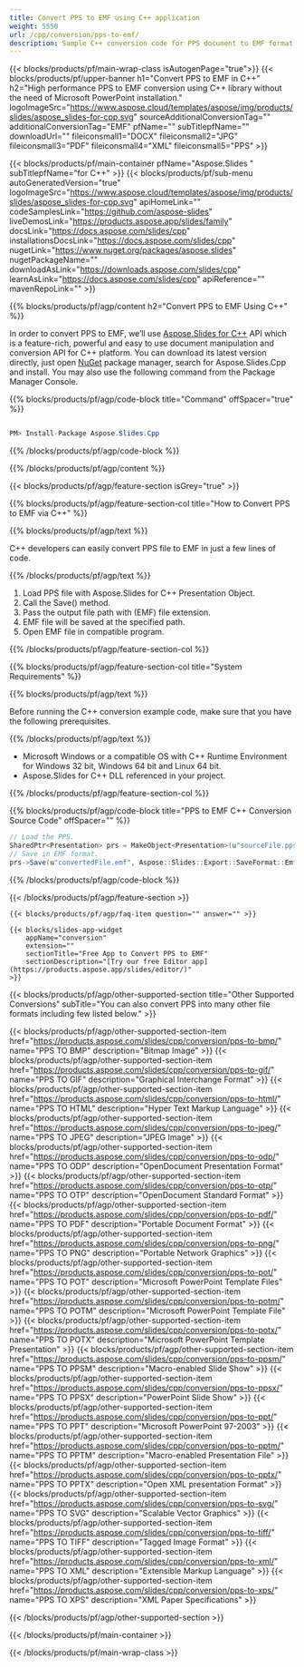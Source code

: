 ```yaml
---
title: Convert PPS to EMF using C++ application 
weight: 5550
url: /cpp/conversion/pps-to-emf/ 
description: Sample C++ conversion code for PPS document to EMF format. Use example code for batch PPS to EMF conversion within any C++ Application.
---
```


{{< blocks/products/pf/main-wrap-class isAutogenPage="true">}}
{{< blocks/products/pf/upper-banner h1="Convert PPS to EMF in C++" h2="High performance PPS to EMF conversion using C++ library without the need of Microsoft PowerPoint installation." logoImageSrc="https://www.aspose.cloud/templates/aspose/img/products/slides/aspose_slides-for-cpp.svg" sourceAdditionalConversionTag="" additionalConversionTag="EMF" pfName="" subTitlepfName="" downloadUrl="" fileiconsmall1="DOCX" fileiconsmall2="JPG" fileiconsmall3="PDF" fileiconsmall4="XML" fileiconsmall5="PPS" >}}

{{< blocks/products/pf/main-container pfName="Aspose.Slides " subTitlepfName="for C++" >}}
{{< blocks/products/pf/sub-menu autoGeneratedVersion="true" logoImageSrc="https://www.aspose.cloud/templates/aspose/img/products/slides/aspose_slides-for-cpp.svg" apiHomeLink="" codeSamplesLink="https://github.com/aspose-slides" liveDemosLink="https://products.aspose.app/slides/family" docsLink="https://docs.aspose.com/slides/cpp" installationsDocsLink="https://docs.aspose.com/slides/cpp" nugetLink="https://www.nuget.org/packages/aspose.slides" nugetPackageName="" downloadAsLink="https://downloads.aspose.com/slides/cpp" learnAsLink="https://docs.aspose.com/slides/cpp" apiReference="" mavenRepoLink="" >}}

{{% blocks/products/pf/agp/content h2="Convert PPS to EMF Using C++" %}}

 In order to convert PPS to EMF, we’ll use
 [Aspose.Slides for C++](https://products.aspose.com/slides/cpp) 
 API which is a feature-rich, powerful and easy to use document manipulation and conversion API for C++ platform. You can download its latest version directly, just open
 [NuGet](https://www.nuget.org/packages/aspose.slides) 
 package manager, search for
 Aspose.Slides.Cpp 
 and install. You may also use the following command from the Package Manager Console.

{{% blocks/products/pf/agp/code-block title="Command" offSpacer="true" %}}

```cs

PM> Install-Package Aspose.Slides.Cpp

```

{{% /blocks/products/pf/agp/code-block %}}

{{% /blocks/products/pf/agp/content %}}

{{< blocks/products/pf/agp/feature-section isGrey="true" >}}

{{% blocks/products/pf/agp/feature-section-col title="How to Convert PPS to EMF via C++" %}}

{{% blocks/products/pf/agp/text %}}

 C++ developers can easily convert PPS file to EMF in just a few lines of code.

{{% /blocks/products/pf/agp/text %}}

1.  Load PPS file with Aspose.Slides for C++ Presentation Object.
1.  Call the Save() method.
1.  Pass the output file path with (EMF) file extension.
1.  EMF file will be saved at the specified path.
1.  Open EMF file in compatible program.

{{% /blocks/products/pf/agp/feature-section-col %}}

{{% blocks/products/pf/agp/feature-section-col title="System Requirements" %}}

{{% blocks/products/pf/agp/text %}}

 Before running the C++ conversion example code, make sure that you have the following prerequisites.

{{% /blocks/products/pf/agp/text %}}

- Microsoft Windows or a compatible OS with C++ Runtime Environment for Windows 32 bit, Windows 64 bit and Linux 64 bit.
- Aspose.Slides for C++ DLL referenced in your project.

{{% /blocks/products/pf/agp/feature-section-col %}}

{{% blocks/products/pf/agp/code-block title="PPS to EMF C++ Conversion Source Code" offSpacer="" %}}

```cs
// Load the PPS.
SharedPtr<Presentation> prs = MakeObject<Presentation>(u"sourceFile.pps");
// Save in EMF format.
prs->Save(u"convertedFile.emf", Aspose::Slides::Export::SaveFormat::Emf);

```

{{% /blocks/products/pf/agp/code-block %}}

{{< /blocks/products/pf/agp/feature-section >}}

    {{< blocks/products/pf/agp/faq-item question="" answer="" >}}
 

<!-- aboutfile Starts -->

<!-- aboutfile Ends -->

    {{< blocks/slides-app-widget 
        appName="conversion"
        extension=""
        sectionTitle="Free App to Convert PPS to EMF" 
        sectionDescription="[Try our free Editor app](https://products.aspose.app/slides/editor/)" 
    >}}
    
{{< blocks/products/pf/agp/other-supported-section title="Other Supported Conversions" subTitle="You can also convert PPS into many other file formats including few listed below." >}}

{{< blocks/products/pf/agp/other-supported-section-item href="https://products.aspose.com/slides/cpp/conversion/pps-to-bmp/" name="PPS TO BMP" description="Bitmap Image" >}}
{{< blocks/products/pf/agp/other-supported-section-item href="https://products.aspose.com/slides/cpp/conversion/pps-to-gif/" name="PPS TO GIF" description="Graphical Interchange Format" >}}
{{< blocks/products/pf/agp/other-supported-section-item href="https://products.aspose.com/slides/cpp/conversion/pps-to-html/" name="PPS TO HTML" description="Hyper Text Markup Language" >}}
{{< blocks/products/pf/agp/other-supported-section-item href="https://products.aspose.com/slides/cpp/conversion/pps-to-jpeg/" name="PPS TO JPEG" description="JPEG Image" >}}
{{< blocks/products/pf/agp/other-supported-section-item href="https://products.aspose.com/slides/cpp/conversion/pps-to-odp/" name="PPS TO ODP" description="OpenDocument Presentation Format" >}}
{{< blocks/products/pf/agp/other-supported-section-item href="https://products.aspose.com/slides/cpp/conversion/pps-to-otp/" name="PPS TO OTP" description="OpenDocument Standard Format" >}}
{{< blocks/products/pf/agp/other-supported-section-item href="https://products.aspose.com/slides/cpp/conversion/pps-to-pdf/" name="PPS TO PDF" description="Portable Document Format" >}}
{{< blocks/products/pf/agp/other-supported-section-item href="https://products.aspose.com/slides/cpp/conversion/pps-to-png/" name="PPS TO PNG" description="Portable Network Graphics" >}}
{{< blocks/products/pf/agp/other-supported-section-item href="https://products.aspose.com/slides/cpp/conversion/pps-to-pot/" name="PPS TO POT" description="Microsoft PowerPoint Template Files" >}}
{{< blocks/products/pf/agp/other-supported-section-item href="https://products.aspose.com/slides/cpp/conversion/pps-to-potm/" name="PPS TO POTM" description="Microsoft PowerPoint Template File" >}}
{{< blocks/products/pf/agp/other-supported-section-item href="https://products.aspose.com/slides/cpp/conversion/pps-to-potx/" name="PPS TO POTX" description="Microsoft PowerPoint Template Presentation" >}}
{{< blocks/products/pf/agp/other-supported-section-item href="https://products.aspose.com/slides/cpp/conversion/pps-to-ppsm/" name="PPS TO PPSM" description="Macro-enabled Slide Show" >}}
{{< blocks/products/pf/agp/other-supported-section-item href="https://products.aspose.com/slides/cpp/conversion/pps-to-ppsx/" name="PPS TO PPSX" description="PowerPoint Slide Show" >}}
{{< blocks/products/pf/agp/other-supported-section-item href="https://products.aspose.com/slides/cpp/conversion/pps-to-ppt/" name="PPS TO PPT" description="Microsoft PowerPoint 97-2003" >}}
{{< blocks/products/pf/agp/other-supported-section-item href="https://products.aspose.com/slides/cpp/conversion/pps-to-pptm/" name="PPS TO PPTM" description="Macro-enabled Presentation File" >}}
{{< blocks/products/pf/agp/other-supported-section-item href="https://products.aspose.com/slides/cpp/conversion/pps-to-pptx/" name="PPS TO PPTX" description="Open XML presentation Format" >}}
{{< blocks/products/pf/agp/other-supported-section-item href="https://products.aspose.com/slides/cpp/conversion/pps-to-svg/" name="PPS TO SVG" description="Scalable Vector Graphics" >}}
{{< blocks/products/pf/agp/other-supported-section-item href="https://products.aspose.com/slides/cpp/conversion/pps-to-tiff/" name="PPS TO TIFF" description="Tagged Image Format" >}}
{{< blocks/products/pf/agp/other-supported-section-item href="https://products.aspose.com/slides/cpp/conversion/pps-to-xml/" name="PPS TO XML" description="Extensible Markup Language" >}}
{{< blocks/products/pf/agp/other-supported-section-item href="https://products.aspose.com/slides/cpp/conversion/pps-to-xps/" name="PPS TO XPS" description="XML Paper Specifications" >}}

{{< /blocks/products/pf/agp/other-supported-section >}}

{{< /blocks/products/pf/main-container >}}
    
{{< /blocks/products/pf/main-wrap-class >}}